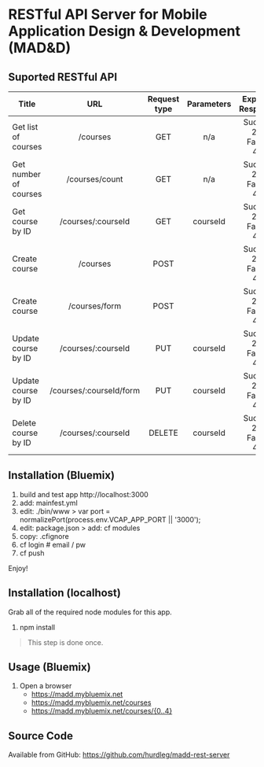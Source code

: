 # RESTful API Server for Mobile Application Design & Development (MAD&D)

## Suported RESTful API

| Title                  | URL                     | Request type | Parameters | Expected Responses         |
|------------------------|:-----------------------:|:------------:|:----------:|:--------------------------:|
| Get list of courses    | /courses                | GET          | n/a        | Success: 200, Failure: 404 |
| Get number of courses  | /courses/count          | GET          | n/a        | Success: 200, Failure: 404 |
| Get course by ID       | /courses/:courseId      | GET          | courseId   | Success: 200, Failure: 404 |
| Create course          | /courses                | POST         |            | Success: 200, Failure: 404 |
| Create course          | /courses/form           | POST         |            | Success: 200, Failure: 404 |
| Update course by ID    | /courses/:courseId      | PUT          | courseId   | Success: 200, Failure: 404 |
| Update course by ID    | /courses/:courseId/form | PUT          | courseId   | Success: 200, Failure: 404 |
| Delete course by ID    | /courses/:courseId      | DELETE       | courseId   | Success: 200, Failure: 404 |

## Installation (Bluemix)
1. build and test app http://localhost:3000
2. add: mainfest.yml
3. edit: ./bin/www > var port = normalizePort(process.env.VCAP_APP_PORT || '3000');
4. edit: package.json > add: cf modules
5. copy: .cfignore
6. cf login # email / pw
7. cf push

Enjoy!

## Installation (localhost)
Grab all of the required node modules for this app.
1. npm install

> This step is done once.

## Usage (Bluemix)
1. Open a browser
   * https://madd.mybluemix.net
   * https://madd.mybluemix.net/courses
   * https://madd.mybluemix.net/courses/{0..4}

## Source Code
Available from GitHub:
https://github.com/hurdleg/madd-rest-server
